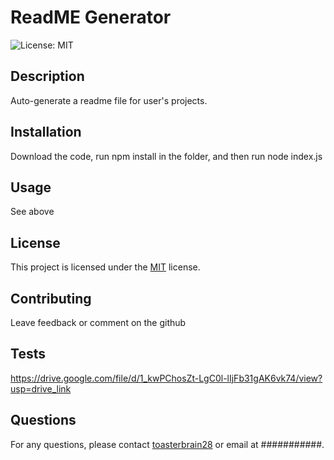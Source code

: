 # ReadME Generator

![License: MIT](https://img.shields.io/badge/License-MIT-yellow.svg)

## Description
Auto-generate a readme file for user's projects.

## Installation
Download the code, run npm install in the folder, and then run node index.js

## Usage
See above

## License
This project is licensed under the [MIT](https://opensource.org/licenses/MIT) license.

## Contributing
Leave feedback or comment on the github

## Tests
https://drive.google.com/file/d/1_kwPChosZt-LgC0l-lIjFb31gAK6vk74/view?usp=drive_link

## Questions
For any questions, please contact [toasterbrain28](https://github.com/toasterbrain28) or email at ###########.
